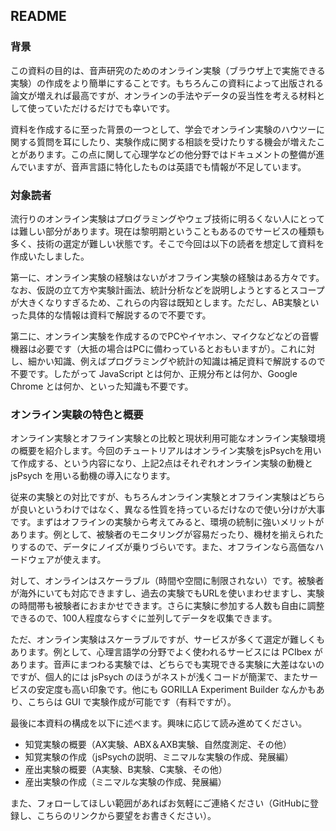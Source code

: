 ## README

### 背景

この資料の目的は、音声研究のためのオンライン実験（ブラウザ上で実施できる実験）の作成をより簡単にすることです。もちろんこの資料によって出版される論文が増えれば最高ですが、オンラインの手法やデータの妥当性を考える材料として使っていただけるだけでも幸いです。

資料を作成するに至った背景の一つとして、学会でオンライン実験のハウツーに関する質問を耳にしたり、実験作成に関する相談を受けたりする機会が増えたことがあります。この点に関して心理学などの他分野ではドキュメントの整備が進んでいますが、音声言語に特化したものは英語でも情報が不足しています。

### 対象読者

流行りのオンライン実験はプログラミングやウェブ技術に明るくない人にとっては難しい部分があります。現在は黎明期ということもあるのでサービスの種類も多く、技術の選定が難しい状態です。そこで今回は以下の読者を想定して資料を作成いたしました。

第一に、オンライン実験の経験はないがオフライン実験の経験はある方々です。なお、仮説の立て方や実験計画法、統計分析などを説明しようとするとスコープが大きくなりすぎるため、これらの内容は既知とします。ただし、AB実験といった具体的な情報は資料で解説するので不要です。

第二に、オンライン実験を作成するのでPCやイヤホン、マイクなどなどの音響機器は必要です（大抵の場合はPCに備わっているとおもいますが）。これに対し、細かい知識、例えばプログラミングや統計の知識は補足資料で解説するので不要です。したがって JavaScript とは何か、正規分布とは何か、Google Chrome とは何か、といった知識も不要です。

### オンライン実験の特色と概要

オンライン実験とオフライン実験との比較と現状利用可能なオンライン実験環境の概要を紹介します。今回のチュートリアルはオンライン実験をjsPsychを用いて作成する、という内容になり、上記2点はそれぞれオンライン実験の動機と jsPsych を用いる動機の導入になります。

従来の実験との対比ですが、もちろんオンライン実験とオフライン実験はどちらが良いというわけではなく、異なる性質を持っているだけなので使い分けが大事です。まずはオフラインの実験から考えてみると、環境の統制に強いメリットがあります。例として、被験者のモニタリングが容易だったり、機材を揃えられたりするので、データにノイズが乗りづらいです。また、オフラインなら高価なハードウェアが使えます。

対して、オンラインはスケーラブル（時間や空間に制限されない）です。被験者が海外にいても対応できますし、過去の実験でもURLを使いまわせますし、実験の時間帯も被験者におまかせできます。さらに実験に参加する人数も自由に調整できるので、100人程度ならすぐに並列してデータを収集できます。

ただ、オンライン実験はスケーラブルですが、サービスが多くて選定が難しくもあります。例として、心理言語学の分野でよく使われるサービスには PCIbex があります。音声にまつわる実験では、どちらでも実現できる実験に大差はないのですが、個人的には jsPsych のほうがネストが浅くコードが簡潔で、またサービスの安定度も高い印象です。他にも GORILLA Experiment Builder なんかもあり、こちらは GUI で実験作成が可能です（有料ですが）。

最後に本資料の構成を以下に述べます。興味に応じて読み進めてください。

- 知覚実験の概要（AX実験、ABX＆AXB実験、自然度測定、その他）
- 知覚実験の作成（jsPsychの説明、ミニマルな実験の作成、発展編）
- 産出実験の概要（A実験、B実験、C実験、その他）
- 産出実験の作成（ミニマルな実験の作成、発展編）

また、フォローしてほしい範囲があればお気軽にご連絡ください（GitHubに登録し、こちらのリンクから要望をお書きください）。

